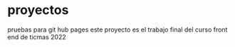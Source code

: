 # proyectos
pruebas para git hub pages
este proyecto es el trabajo final del curso front end de ticmas 2022
